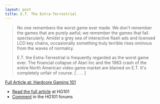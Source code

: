```yaml
---
layout: post
title: E.T. The Extra-Terrestrial
---
```


<blockquote><p>No one remembers the worst game ever made. We don't remember the games that are purely awful; we remember the games that fail spectacularly. Amidst a grey sea of interactive flash ads and licensed LCD key chains, occasionally something truly terrible rises ominous from the waves of normalcy.</p>
<p>E.T. the Extra-Terrestrial is frequently regarded as the worst game ever. The financial collapse of Atari Inc and the 1983 crash of the entire North American video game market are blamed on E.T. It's completely unfair of course. [&nbsp;.&nbsp;.&nbsp;.&nbsp;]</p></blockquote>
<p class="content_full_link"><a href="http://www.hardcoregaming101.net/e-t-the-extra-terrestrial/">Full Article at: Hardcore Gaming 101</a>
  
- [Read the full article](http://www.hardcoregaming101.net/e-t-the-extra-terrestrial/) at HG101
- [Comment](https://hg101.proboards.com/thread/10433/et-extra-terrestrial) in the HG101 forums

